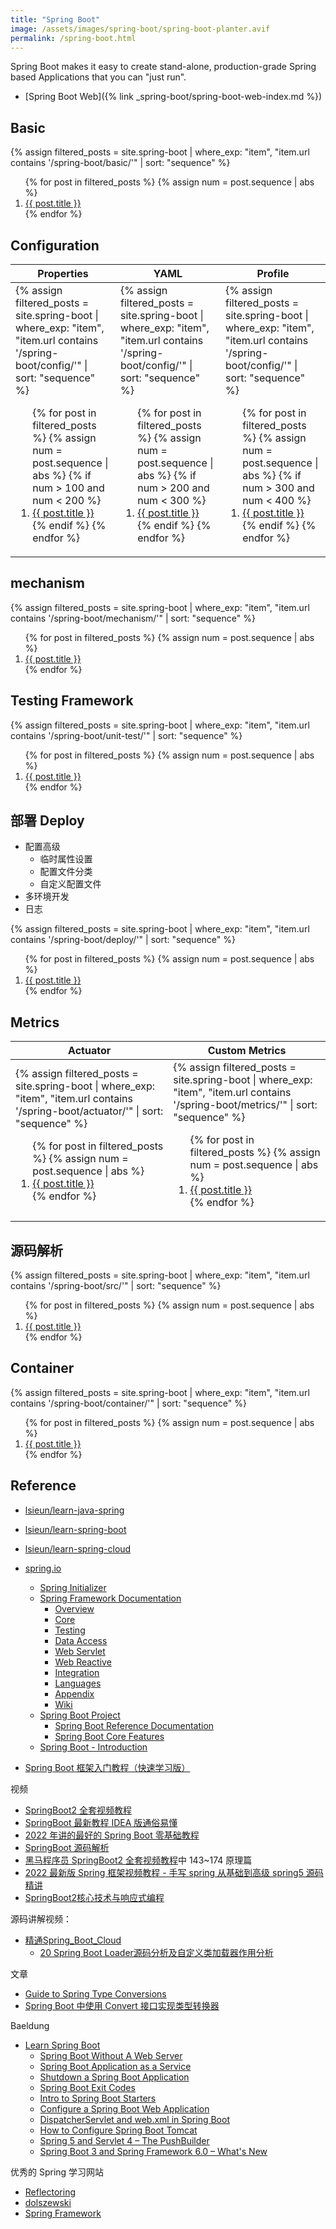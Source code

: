 ```yaml
---
title: "Spring Boot"
image: /assets/images/spring-boot/spring-boot-planter.avif
permalink: /spring-boot.html
---
```


Spring Boot makes it easy to create stand-alone, production-grade Spring based Applications that you can "just run".

- [Spring Boot Web]({% link _spring-boot/spring-boot-web-index.md %})

## Basic

{%
assign filtered_posts = site.spring-boot |
where_exp: "item", "item.url contains '/spring-boot/basic/'" |
sort: "sequence"
%}
<ol>
    {% for post in filtered_posts %}
    {% assign num = post.sequence | abs %}
    <li>
        <a href="{{ post.url }}">{{ post.title }}</a>
    </li>
    {% endfor %}
</ol>

## Configuration

<table>
    <thead>
    <tr>
        <th>Properties</th>
        <th>YAML</th>
        <th>Profile</th>
    </tr>
    </thead>
    <tbody>
    <tr>
        <td>
{%
assign filtered_posts = site.spring-boot |
where_exp: "item", "item.url contains '/spring-boot/config/'" |
sort: "sequence"
%}
<ol>
    {% for post in filtered_posts %}
    {% assign num = post.sequence | abs %}
    {% if num > 100 and num < 200 %}
    <li>
        <a href="{{ post.url }}">{{ post.title }}</a>
    </li>
    {% endif %}
    {% endfor %}
</ol>
        </td>
        <td>
{%
assign filtered_posts = site.spring-boot |
where_exp: "item", "item.url contains '/spring-boot/config/'" |
sort: "sequence"
%}
<ol>
    {% for post in filtered_posts %}
    {% assign num = post.sequence | abs %}
    {% if num > 200 and num < 300 %}
    <li>
        <a href="{{ post.url }}">{{ post.title }}</a>
    </li>
    {% endif %}
    {% endfor %}
</ol>
        </td>
        <td>
{%
assign filtered_posts = site.spring-boot |
where_exp: "item", "item.url contains '/spring-boot/config/'" |
sort: "sequence"
%}
<ol>
    {% for post in filtered_posts %}
    {% assign num = post.sequence | abs %}
    {% if num > 300 and num < 400 %}
    <li>
        <a href="{{ post.url }}">{{ post.title }}</a>
    </li>
    {% endif %}
    {% endfor %}
</ol>
        </td>
    </tr>
    </tbody>
</table>

## mechanism

{%
assign filtered_posts = site.spring-boot |
where_exp: "item", "item.url contains '/spring-boot/mechanism/'" |
sort: "sequence"
%}
<ol>
    {% for post in filtered_posts %}
    {% assign num = post.sequence | abs %}
    <li>
        <a href="{{ post.url }}">{{ post.title }}</a>
    </li>
    {% endfor %}
</ol>

## Testing Framework

{%
assign filtered_posts = site.spring-boot |
where_exp: "item", "item.url contains '/spring-boot/unit-test/'" |
sort: "sequence"
%}
<ol>
    {% for post in filtered_posts %}
    {% assign num = post.sequence | abs %}
    <li>
        <a href="{{ post.url }}">{{ post.title }}</a>
    </li>
    {% endfor %}
</ol>

## 部署 Deploy

- 配置高级
    - 临时属性设置
    - 配置文件分类
    - 自定义配置文件
- 多环境开发
- 日志

{%
assign filtered_posts = site.spring-boot |
where_exp: "item", "item.url contains '/spring-boot/deploy/'" |
sort: "sequence"
%}
<ol>
    {% for post in filtered_posts %}
    {% assign num = post.sequence | abs %}
    <li>
        <a href="{{ post.url }}">{{ post.title }}</a>
    </li>
    {% endfor %}
</ol>

## Metrics

<table>
    <thead>
    <tr>
        <th>Actuator</th>
        <th>Custom Metrics</th>
    </tr>
    </thead>
    <tbody>
    <tr>
        <td>
{%
assign filtered_posts = site.spring-boot |
where_exp: "item", "item.url contains '/spring-boot/actuator/'" |
sort: "sequence"
%}
<ol>
    {% for post in filtered_posts %}
    {% assign num = post.sequence | abs %}
    <li>
        <a href="{{ post.url }}">{{ post.title }}</a>
    </li>
    {% endfor %}
</ol>
        </td>
        <td>
{%
assign filtered_posts = site.spring-boot |
where_exp: "item", "item.url contains '/spring-boot/metrics/'" |
sort: "sequence"
%}
<ol>
    {% for post in filtered_posts %}
    {% assign num = post.sequence | abs %}
    <li>
        <a href="{{ post.url }}">{{ post.title }}</a>
    </li>
    {% endfor %}
</ol>
        </td>
    </tr>
    </tbody>
</table>

## 源码解析

{%
assign filtered_posts = site.spring-boot |
where_exp: "item", "item.url contains '/spring-boot/src/'" |
sort: "sequence"
%}
<ol>
    {% for post in filtered_posts %}
    {% assign num = post.sequence | abs %}
    <li>
        <a href="{{ post.url }}">{{ post.title }}</a>
    </li>
    {% endfor %}
</ol>

## Container

{%
assign filtered_posts = site.spring-boot |
where_exp: "item", "item.url contains '/spring-boot/container/'" |
sort: "sequence"
%}
<ol>
    {% for post in filtered_posts %}
    {% assign num = post.sequence | abs %}
    <li>
        <a href="{{ post.url }}">{{ post.title }}</a>
    </li>
    {% endfor %}
</ol>


## Reference

- [lsieun/learn-java-spring](https://github.com/lsieun/learn-java-spring)
- [lsieun/learn-spring-boot](https://github.com/lsieun/learn-spring-boot)
- [lsieun/learn-spring-cloud](https://github.com/lsieun/learn-spring-cloud)

- [spring.io](https://spring.io/)
    - [Spring Initializer](https://start.spring.io/)
    - [Spring Framework Documentation](https://docs.spring.io/spring-framework/docs/current/reference/html/index.html)
        - [Overview](https://docs.spring.io/spring-framework/docs/current/reference/html/overview.html)
        - [Core](https://docs.spring.io/spring-framework/docs/current/reference/html/core.html)
        - [Testing](https://docs.spring.io/spring-framework/docs/current/reference/html/testing.html)
        - [Data Access](https://docs.spring.io/spring-framework/docs/current/reference/html/data-access.html)
        - [Web Servlet](https://docs.spring.io/spring-framework/docs/current/reference/html/web.html)
        - [Web Reactive](https://docs.spring.io/spring-framework/docs/current/reference/html/web-reactive.html)
        - [Integration](https://docs.spring.io/spring-framework/docs/current/reference/html/integration.html)
        - [Languages](https://docs.spring.io/spring-framework/docs/current/reference/html/languages.html)
        - [Appendix](https://docs.spring.io/spring-framework/docs/current/reference/html/appendix.html)
        - [Wiki](https://github.com/spring-projects/spring-framework/wiki)
    - [Spring Boot Project](https://spring.io/projects/spring-boot/)
        - [Spring Boot Reference Documentation](https://docs.spring.io/spring-boot/docs/current/reference/htmlsingle/)
        - [Spring Boot Core Features](https://docs.spring.io/spring-boot/docs/current/reference/html/features.html)
    - [Spring Boot - Introduction](https://www.tutorialspoint.com/spring_boot/spring_boot_introduction.htm)
- [Spring Boot 框架入门教程（快速学习版）](http://c.biancheng.net/spring_boot/)

视频

- [SpringBoot2 全套视频教程](https://www.youtube.com/playlist?list=PLjwE8m3kyOlcrZHxQT_ACuDsdfr6hcOQD)
- [SpringBoot 最新教程 IDEA 版通俗易懂](https://www.bilibili.com/video/BV1PE411i7CV?p=20)
- [2022 年讲的最好的 Spring Boot 零基础教程](https://www.bilibili.com/video/BV1qY4y1e7Kr?p=2)
- [SpringBoot 源码解析](https://www.bilibili.com/video/BV1Mr4y1b72d)
- [黑马程序员 SpringBoot2 全套视频教程](https://www.bilibili.com/video/BV15b4y1a7yG)中 143~174 原理篇
- [2022 最新版 Spring 框架视频教程 - 手写 spring 从基础到高级 spring5 源码精讲](https://www.bilibili.com/video/BV1xS4y1D7Ub)
- [SpringBoot2核心技术与响应式编程](https://www.youtube.com/playlist?list=PLmOn9nNkQxJFKh2PMfWbGT7RVuMowsx-u)

源码讲解视频：

- [精通Spring_Boot_Cloud](https://www.youtube.com/playlist?list=PLSGSXGjRyTbYqL_tsaFvsyqc0sNDv4j2g)
  - [20 Spring Boot Loader源码分析及自定义类加载器作用分析](https://www.youtube.com/watch?v=e2W2yiiph2o&ab_channel=zengbo)

文章

- [Guide to Spring Type Conversions](https://www.baeldung.com/spring-type-conversions)
- [Spring Boot 中使用 Convert 接口实现类型转换器](https://blog.csdn.net/huangjhai/article/details/104214894)

Baeldung

- [Learn Spring Boot](https://www.baeldung.com/spring-boot)
    - [Spring Boot Without A Web Server](https://www.baeldung.com/spring-boot-no-web-server)
    - [Spring Boot Application as a Service](https://www.baeldung.com/spring-boot-app-as-a-service)
    - [Shutdown a Spring Boot Application](https://www.baeldung.com/spring-boot-shutdown)
    - [Spring Boot Exit Codes](https://www.baeldung.com/spring-boot-exit-codes)
    - [Intro to Spring Boot Starters](https://www.baeldung.com/spring-boot-starters)
    - [Configure a Spring Boot Web Application](https://www.baeldung.com/spring-boot-application-configuration)
    - [DispatcherServlet and web.xml in Spring Boot](https://www.baeldung.com/spring-boot-dispatcherservlet-web-xml)
    - [How to Configure Spring Boot Tomcat](https://www.baeldung.com/spring-boot-configure-tomcat)
    - [Spring 5 and Servlet 4 – The PushBuilder](https://www.baeldung.com/spring-5-push)
    - [Spring Boot 3 and Spring Framework 6.0 – What's New](https://www.baeldung.com/spring-boot-3-spring-6-new)

优秀的 Spring 学习网站

- [Reflectoring](https://reflectoring.io/)
- [dolszewski](http://dolszewski.com/category/spring/)
- [Spring Framework](https://memorynotfound.com/category/spring-framework/)

